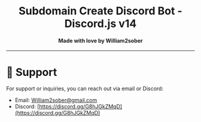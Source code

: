 <h1 align="center">
   Subdomain Create Discord Bot  - Discord.js v14
</h1>
<h4 align="center">Made with love by William2sober</h4>

---------

# 💖 Support
For support or inquiries, you can reach out via email or Discord:

- Email: [William2sober@gmail.com](mailto:William2sober@gmail.com)
- Discord: [https://discord.gg/G8hJGkZMqD](https://discord.gg/G8hJGkZMqD)
